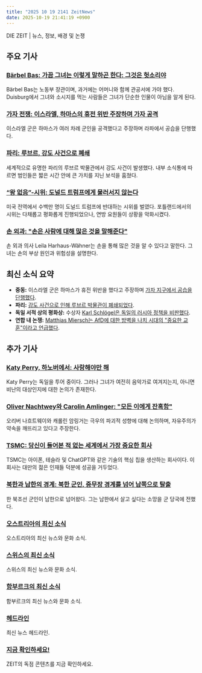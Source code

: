 ```yaml
---
title: "2025 10 19 2141 ZeitNews"
date: 2025-10-19 21:41:19 +0900
---
```


DIE ZEIT | 뉴스, 정보, 배경 및 논쟁

## 주요 기사

### [Bärbel Bas: 가끔 그녀는 이렇게 말하곤 한다: 그것은 헛소리야](https://www.zeit.de/2025/44/baebel-bas-spd-duisburg-arbeitsministerin)
Bärbel Bas는 노동부 장관이며, 과거에는 어머니와 함께 관공서에 가야 했다. Duisburg에서 그녀와 소시지를 먹는 사람들은 그녀가 단순한 인물이 아님을 알게 된다.

### [가자 전쟁: 이스라엘, 하마스의 휴전 위반 주장하며 가자 공격](https://www.zeit.de/politik/ausland/2025-10/israel-luftangriffe-rafah-waffenruhe-bruch-hamas)
이스라엘 군은 하마스가 여러 차례 군인을 공격했다고 주장하며 라파에서 공습을 단행했다.

### [파리: 루브르, 강도 사건으로 폐쇄](https://www.zeit.de/kultur/kunst/2025-10/louvre-museum-paris-raubueberfall-rachida-dati)
세계적으로 유명한 파리의 루브르 박물관에서 강도 사건이 발생했다. 내부 소식통에 따르면 범인들은 짧은 시간 안에 큰 가치를 지닌 보석을 훔쳤다.

### [“왕 없음”-시위: 도널드 트럼프에게 물러서지 않는다](https://www.zeit.de/politik/ausland/2025-10/no-kings-trump-proteste-amerika-portland)
미국 전역에서 수백만 명이 도널드 트럼프에 반대하는 시위를 벌였다. 포틀랜드에서의 시위는 다채롭고 평화롭게 진행되었으나, 연방 요원들이 상황을 악화시켰다.

### [손 외과: "손은 사람에 대해 많은 것을 말해준다"](https://www.zeit.de/gesundheit/2025-10/handchirurgie-menschen-zeit-verletzung-leila-harhaus-waehner)
손 외과 의사 Leila Harhaus-Wähner는 손을 통해 많은 것을 알 수 있다고 말한다. 그녀는 손의 부상 원인과 위험성을 설명한다.

## 최신 소식 요약
- **중동:**
이스라엘 군은 하마스가 휴전 위반을 했다고 주장하며 [가자 지구에서 공습을 단행했다](https://www.zeit.de/politik/ausland/2025-10/israel-luftangriffe-rafah-waffenruhe-bruch-hamas).
- **파리:**
[강도 사건으로 인해 루브르 박물관이 폐쇄되었다](https://www.zeit.de/kultur/kunst/2025-10/louvre-museum-paris-raubueberfall-rachida-dati).
- **독일 서적 상의 평화상:**
수상자 [Karl Schlögel은 독일의 러시아 정책을 비판했다](https://www.zeit.de/kultur/2025-10/frankfurter-buchmesse-historiker-karl-schloegel-friedenspreis-des-buchhandels).
- **연합 내 논쟁:**
[Matthias Miersch는 AfD에 대한 방벽을 나치 시대의 "중요한 교훈"이라고 언급했다](https://www.zeit.de/politik/deutschland/2025-10/miersch-matthias-spd-merz-brandmauer-afd-union).

## 추가 기사

### [Katy Perry, 하노버에서: 사랑해야만 해](https://www.zeit.de/kultur/musik/2025-10/katy-perry-hannover-justin-trudeau-the-lifetimes-tour)
Katy Perry는 독일을 투어 중이다. 그러나 그녀가 여전히 음악가로 여겨지는지, 아니면 비난의 대상인지에 대한 논의가 존재한다.

### [Oliver Nachtwey와 Carolin Amlinger: "모든 이에게 잔혹함"](https://www.zeit.de/kultur/2025-10/oliver-nachtwey-carolin-amlinger-faschismus-geschlecht-identitaet-gemeinschaft-gxe)
오리버 나흐트웨이와 캐롤린 암링거는 극우의 파괴적 성향에 대해 논의하며, 자유주의가 약속을 깨뜨리고 있다고 주장한다.

### [TSMC: 당신이 들어본 적 없는 세계에서 가장 중요한 회사](https://www.zeit.de/digital/2025-10/tsmc-mikro-chip-unternehmen-taiwan-halbleiter-technologie)
TSMC는 아이폰, 테슬라 및 ChatGPT와 같은 기술의 핵심 칩을 생산하는 회사이다. 이 회사는 대만의 젊은 인재들 덕분에 성공을 거두었다.

### [북한과 남한의 경계: 북한 군인, 중무장 경계를 넘어 남쪽으로 탈출](https://www.zeit.de/gesellschaft/2025-10/grenze-suedkorea-nordkore-soldat)
한 북조선 군인이 남한으로 넘어왔다. 그는 남한에서 살고 싶다는 소망을 군 당국에 전했다.

### [오스트리아의 최신 소식](https://www.zeit.de/oesterreich/index)
오스트리아의 최신 뉴스와 문화 소식.

### [스위스의 최신 소식](https://www.zeit.de/schweiz/index)
스위스의 최신 뉴스와 문화 소식.

### [함부르크의 최신 소식](https://www.zeit.de/hamburg/index)
함부르크의 최신 뉴스와 문화 소식.

### [헤드라인](https://www.zeit.de/news/index)
최신 뉴스 헤드라인.

### [지금 확인하세요!](https://www.zeit.de/exklusive-zeit-artikel)
ZEIT의 독점 콘텐츠를 지금 확인하세요.